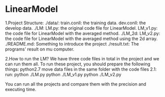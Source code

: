 # LinearModel
1.Project Structure:
    ./data/:
        train.conll: the training data.
        dev.conll: the develop data.
    ./LM:
        LM.py: the original code file for LinearModel.
        LM_v1.py: the code file for LinearModel with the averaged method.
    ./LM_2d:
        LM_v2.py: the code file for LinearModel with the averaged method using the 2d array.
    ./README.md:
        Something to introduce the project
    ./result.txt:
        The programs' result on mu computer.

2.How to run the LM?
    We have three code files in total in the project and we can run them all.
    To run these project, you should prepare the following things:
        python2.7
        move data files in the same folder with the code files
    2.1: run:
         python ./LM.py
         python ./LM_v1.py
         python ./LM_v2.py

You can run all the projects and compare them with the precision and executing time.
